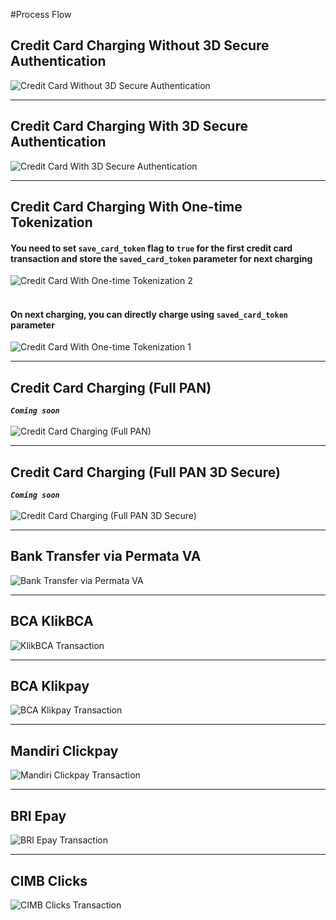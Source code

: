 #Process Flow

## Credit Card Charging Without 3D Secure Authentication
![Credit Card Without 3D Secure Authentication](sequence_diagram/credit-card-charging-non-3ds.png)

***
## Credit Card Charging With 3D Secure Authentication
![Credit Card With 3D Secure Authentication](sequence_diagram/credit-card-charging-3ds.png)

***
## Credit Card Charging With One-time Tokenization
#### You need to set `save_card_token` flag to `true` for the first credit card transaction and store the `saved_card_token` parameter for next charging  
![Credit Card With One-time Tokenization 2](sequence_diagram/credit-card-one-click2.png)  
<br/>
#### On next charging, you can directly charge using `saved_card_token` parameter  
![Credit Card With One-time Tokenization 1](sequence_diagram/credit-card-one-click1.png)

***
## Credit Card Charging (Full PAN)
***`Coming soon`***  
<br/>
![Credit Card Charging (Full PAN)](sequence_diagram/credit-card-secure-charge.png)

***
## Credit Card Charging (Full PAN 3D Secure)
***`Coming soon`***  
<br/>
![Credit Card Charging (Full PAN 3D Secure)](sequence_diagram/credit-card-secure-charge-3ds.png)

***
## Bank Transfer via Permata VA
![Bank Transfer via Permata VA](sequence_diagram/bank-transfer.png)

***
## BCA KlikBCA
![KlikBCA Transaction](sequence_diagram/bca-klikbca.png)

***
## BCA Klikpay
![BCA Klikpay Transaction](sequence_diagram/bca-klikpay.png)

***
## Mandiri Clickpay
![Mandiri Clickpay Transaction](sequence_diagram/mandiri-clickpay.png)

***
## BRI Epay
![BRI Epay Transaction](sequence_diagram/bri-epay.png)

***
## CIMB Clicks
![CIMB Clicks Transaction](sequence_diagram/cimb-clicks.png)
